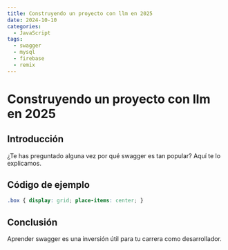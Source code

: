 ```yaml
---
title: Construyendo un proyecto con llm en 2025
date: 2024-10-10
categories:
  - JavaScript
tags:
  - swagger
  - mysql
  - firebase
  - remix
---
```


# Construyendo un proyecto con llm en 2025

## Introducción

¿Te has preguntado alguna vez por qué swagger es tan popular? Aquí te lo explicamos.

## Código de ejemplo

```css
.box { display: grid; place-items: center; }
```

## Conclusión

Aprender swagger es una inversión útil para tu carrera como desarrollador.
